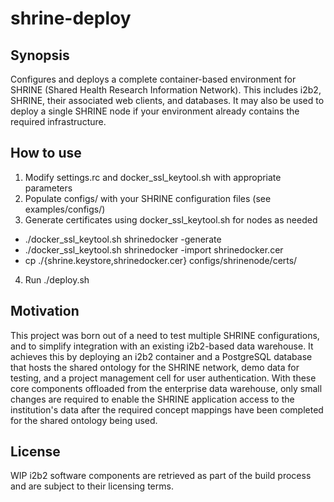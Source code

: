 # shrine-deploy
## Synopsis
Configures and deploys a complete container-based environment for SHRINE (Shared Health Research Information Network). This includes i2b2, SHRINE, their associated web clients, and databases. It may also be used to deploy a single SHRINE node if your environment already contains the required infrastructure.
## How to use
1. Modify settings.rc and docker_ssl_keytool.sh with appropriate parameters
2. Populate configs/ with your SHRINE configuration files (see examples/configs/)
3. Generate certificates using docker_ssl_keytool.sh for nodes as needed
  - ./docker_ssl_keytool.sh shrinedocker -generate
  - ./docker_ssl_keytool.sh shrinedocker -import shrinedocker.cer
  - cp ./{shrine.keystore,shrinedocker.cer} configs/shrinenode/certs/
4. Run ./deploy.sh
## Motivation
This project was born out of a need to test multiple SHRINE configurations, and to simplify integration with an existing i2b2-based data warehouse. It achieves this by deploying an i2b2 container and a PostgreSQL database that hosts the shared ontology for the SHRINE network, demo data for testing, and a project management cell for user authentication. With these core components offloaded from the enterprise data warehouse, only small changes are required to enable the SHRINE application access to the institution's data after the required concept mappings have been completed for the shared ontology being used.
## License
WIP
i2b2 software components are retrieved as part of the build process and are subject to their licensing terms.
